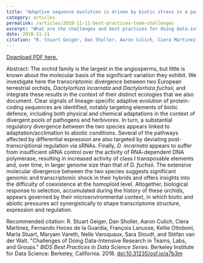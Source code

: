 ```yaml
---
title: "Adaptive sequence evolution is driven by biotic stress in a pair of orchid species (*Dactylorhiza*) with distinct ecological optima"
category: articles
permalink: /articles/2018-11-11-best-practices-team-challenges
excerpt: "What are the challenges and best practices for doing data-intensive research in teams, labs, and other groups? This paper reports from a discussion in which researchers from many different disciplines and departments shared their experiences on doing data science in their domains."
date: 2018-11-11
citation: "R. Stuart Geiger, Dan Sholler, Aaron Culich, Ciera Martinez, Fernando Hoces de la Guardia, François Lanusse, Kellie Ottoboni, Marla Stuart, Maryam Vareth, Nelle Varoquaux, Sara Stoudt, and Stéfan van der Walt. 'Challenges of Doing Data-Intensive Research in Teams, Labs, and Groups.' BIDS Best Practices in Data Science Series. Berkeley Institute for Data Science: Berkeley, California. 2018. <a href='https://osf.io/preprints/socarxiv/a7b3m/download'>doi:10.31235/osf.io/a7b3m</a>"
---
```


<a href="https://www.wolfevolution.com/papers/Balao_et_al-2017-Molecular_Ecology.pdf">Download PDF here.</a>

Abstract: The orchid family is the largest in the angiosperms, but little is known about the molecular basis of the significant variation they exhibit. We investigate here the transcriptomic divergence between two European terrestrial orchids, *Dactylorhiza incarnata* and *Dactylorhiza fuchsii*, and integrate these results in the context of their distinct ecologies that we also document. Clear signals of lineage-specific adaptive evolution of protein-coding sequences are identified, notably targeting elements of biotic defence, including both physical and chemical adaptations in the context of divergent pools of pathogens and herbivores. In turn, a substantial regulatory divergence between the two species appears linked to adaptation/acclimation to abiotic conditions. Several of the pathways affected by differential expression are also targeted by deviating post-transcriptional regulation via sRNAs. Finally, *D. incarnata* appears to suffer from insufficient sRNA control over the activity of RNA-dependent DNA polymerase, resulting in increased activity of class I transposable elements and, over time, in larger genome size than that of *D. fuchsii*. The extensive molecular divergence between the two species suggests significant genomic and transcriptomic shock in their hybrids and offers insights into the difficulty of coexistence at the homoploid level. Altogether, biological response to selection, accumulated during the history of these orchids, appears governed by their microenvironmental context, in which biotic and abiotic pressures act synergistically to shape transcriptome structure, expression and regulation.

Recommended citation: R. Stuart Geiger, Dan Sholler, Aaron Culich, Ciera Martinez, Fernando Hoces de la Guardia, François Lanusse, Kellie Ottoboni, Marla Stuart, Maryam Vareth, Nelle Varoquaux, Sara Stoudt, and Stéfan van der Walt. "Challenges of Doing Data-Intensive Research in Teams, Labs, and Groups." _BIDS Best Practices in Data Science Series._ Berkeley Institute for Data Science: Berkeley, California. 2018. <a href="https://osf.io/preprints/socarxiv/a7b3m/download">doi:10.31235/osf.io/a7b3m</a>
